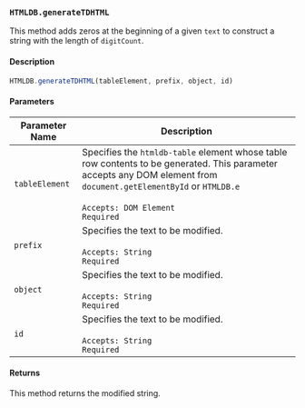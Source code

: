 ### `HTMLDB.generateTDHTML`

This method adds zeros at the beginning of a given `text` to construct a string with the length of `digitCount`.

#### Description

```javascript
HTMLDB.generateTDHTML(tableElement, prefix, object, id)
```

#### Parameters

| Parameter Name             | Description                               |
| -------------------------- | ----------------------------------------- |
| `tableElement` | Specifies the `htmldb-table` element whose table row contents to be generated. This parameter accepts any DOM element from `document.getElementById` or `HTMLDB.e`<br><br>`Accepts: DOM Element`<br>`Required` |
| `prefix` | Specifies the text to be modified.<br><br>`Accepts: String`<br>`Required` |
| `object` | Specifies the text to be modified.<br><br>`Accepts: String`<br>`Required` |
| `id` | Specifies the text to be modified.<br><br>`Accepts: String`<br>`Required` |

#### Returns

This method returns the modified string.
